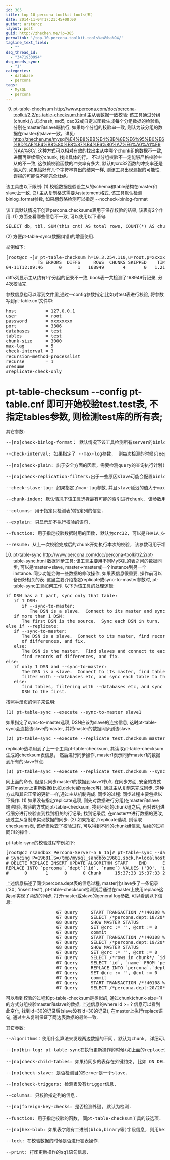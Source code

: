 ```yaml
---
id: 385
title: top 10 percona toolkit tools(五)
date: 2014-11-04T17:21:45+08:00
author: arstercz
layout: post
guid: http://zhechen.me/?p=385
permalink: '/top-10-percona-toolkit-tools%e4%ba%94/'
tagline_text_field:
  - ""
dsq_thread_id:
  - "3471933994"
dsq_needs_sync:
  - "1"
categories:
  - database
  - percona
tags:
  - MySQL
  - percona
---
```

9. pt-table-checksum
<a href="http://www.percona.com/doc/percona-toolkit/2.2/pt-table-checksum.html"><font color="green">http://www.percona.com/doc/percona-toolkit/2.2/pt-table-checksum.html</font></a>
主从表数据一致校验: 该工具通过分组(chunk)方式以hash, md5, cac32或自定义函数生成每个分组数据的检验串, 分别在master和slave端执行, 如果每个分组的校验串一致, 则认为该分组的数据在master和slave一致。详见: <a href="http://zhechen.me/mysql%E4%B8%BB%E4%BB%8E%E6%95%B0%E6%8D%AE%E4%B8%80%E8%87%B4%E6%80%A7%E6%A0%A1%E9%AA%8C/"><font color="green">http://zhechen.me/mysql%E4%B8%BB%E4%BB%8E%E6%95%B0%E6%8D%AE%E4%B8%80%E8%87%B4%E6%80%A7%E6%A0%A1%E9%AA%8C/</font></a>, 这种方式可以相对有效的找出主从中哪个chunk组的数据不一致, 进而再继续细分chunk, 找出具体的行。 不过分组校验不一定能够严格校验主从的不一致, 这依赖校验函数的冲突率有多大, 默认的crc32函数的冲突率还是偏大的, 如果恰好有几个字符串算出的结果一样, 则该工具出现漏报的可能性, 误报的可能性不能完全杜绝。
<!--more-->

该工具由以下限制:
(1) 校验数据是假设主从的schema和table结构在master和slave上一致.
(2) 主从复制格式需要为statement格式, 该工具默认检测binlog_format参数, 如果想忽略检测可以指定 --nocheck-binlog-format

该工具默认情况下创建percona.checksums表用于保存校验的结果, 该表有2个作用:
(1) 方面查看哪些信息不一致, 可以使用以下语句:
<pre>
SELECT db, tbl, SUM(this_cnt) AS total_rows, COUNT(*) AS chunks FROM checksums WHERE ( master_cnt <> this_cnt OR master_crc <> this_crc OR ISNULL(master_crc) <> ISNULL(this_crc)) GROUP BY db, tbl;
</pre>
(2) 方便pt-table-sync(数据纠错)的增量使用.

举例如下:
<pre>
[root@cz ~]# pt-table-checksum h=10.3.254.110,u=root,p=xxxxxx,P=30587 --databases="part1" --tables="book" --nocheck-replication-filters 
            TS ERRORS  DIFFS     ROWS  CHUNKS SKIPPED    TIME TABLE
04-11T12:09:46      0      1   168949       4       0   1.218 part1.book
</pre>
diffs列显示主从约有1个分组的记录不一致, book表一共检测了168949行记录, 分4次校验完.

参数信息也可以写到文件里,通过--config参数指定,比如对test表进行校验, 将参数写到pt-table.cnf文件中:
<pre>
host           = 127.0.0.1
user           = root
password       = xxxxxxxx
port           = 3306
databases      = test
tables         = test
chunk-size     = 3000
max-lag        = 5
check-interval = 3
recursion-method=processlist
recurse        = 1
#resume
#replicate-check-only
</pre>
# pt-table-checksum --config pt-table.cnf  即可开始校验test.test表, 不指定tables参数, 则检测test库的所有表;

其它参数:
<pre>
--[no]check-binlog-format： 默认情况下该工具检测所有server的binlog_format, 该参数用来控制是否检测.

--check-interval: 如果指定了 --max-log参数， 则每次检测的时候sleep指定的时间,默认为1s.

--[no]check-plain: 出于安全方面的因素，需要检测query的查询执行计划(EXPLAIN), 默认为yes.

--[no]check-replication-filters:出于一些原因slave可能会配置binlog_ignore_db或replicate_do_db这些参数, 默认情况下该工具检测到有过滤规则则返回error并推出.

--check-slave-lag: 如果指定了max-lag参数,并且slave延迟的值大于max-lag则暂停校验, 待恢复后继续执行.

--chunk-index: 默认情况下该工具选择最有可能的索引进行chunk, 该参数用来指定索引进行chunk分组.

--columns: 用于指定只检测表的指定列的信息.

--explain: 只显示却不执行校验的语句.

--function: 用于指定校验数据时用的函数, 默认为crc32, 可以是FNV1A_64, MURMUR_HASH, SHA1, MD5, CRC32等.

--resume: 从上一次校验完成后的chunk开始执行本次的校验, 该参数可用于增量校验大表数据. 如果应用有很多update或delete操作, 则不应该启用该参数.
</pre>

10. pt-table-sync
<a href="http://www.percona.com/doc/percona-toolkit/2.2/pt-table-sync.html"><font color="green">http://www.percona.com/doc/percona-toolkit/2.2/pt-table-sync.html</font></a>
数据同步工具: 该工具主要用不同MySQL的表之间的数据同步, 可以是master->slave, master->master或一个instance到另一个instance. 同步功能会做一些数据的修改操作, 如果表信息很重要, 操作前可以备份好相关的表. 这里主要介绍指定replicate或sync-to-master参数时, pt-table-sync工具如何工作. 
以下为该工具的处理逻辑:
<pre>
if DSN has a t part, sync only that table:
   if 1 DSN:
      if --sync-to-master:
         The DSN is a slave.  Connect to its master and sync.
   if more than 1 DSN:
      The first DSN is the source.  Sync each DSN in turn.
else if --replicate:
   if --sync-to-master:
      The DSN is a slave.  Connect to its master, find records
      of differences, and fix.
   else:
      The DSN is the master.  Find slaves and connect to each,
      find records of differences, and fix.
else:
   if only 1 DSN and --sync-to-master:
      The DSN is a slave.  Connect to its master, find tables and
      filter with --databases etc, and sync each table to the master.
   else:
      find tables, filtering with --databases etc, and sync each
      DSN to the first.
</pre>
按照手册页的例子来说明:
<pre>
(1) pt-table-sync --execute --sync-to-master slave1
</pre>
如果指定了sync-to-master选项, DSN应该为slave的连接信息, 这时pt-table-sync会连接该slave的master, 并将master的数据同步到该slave.
<pre>
(2) pt-table-sync --execute --replicate test.checksum master1
</pre>
replicate选项用到了上一个工具pt-table-checksum, 其读取pt-table-checksum生成的checksum表信息， 然后进行同步操作, master1表示同步master1的数据到所有的slave节点.
<pre>
(3) pt-table-sync --execute --replicate test.checksum --sync-to-master slave1
</pre>
同上面的命令, 但是只同步master1的数据到slave1节点.
在同步方面, 安全的方式是在master上更新数据(比如,delete或replace等), 通过主从复制来完成同步, 这种方式和其它正常的更新一样,通过主从机制完成. 
同步的过程:
同步过程主要包括以下操作:
(1) 如果没有指定replicate选项, 则先对数据进行分组(在master和slave端)校验, 校验的方式同pt-table-checksum, 找到不同的chunk组之后, 再对该组进行细分进行校验直到找到相关的行记录; 找到记录后, 在master中进行数据的更改, 通过主从复制来实现数据的同步.
(2) 如果指定了replicate选项, 则读取checksums表, 该步骤免去了校验过程, 可以得到不同的chunk组信息, 后续的过程同(1)的操作.

pt-table-sync的校验过程举例如下:
<pre>
[root@cz rsandbox_Percona-Server-5_6_15]# pt-table-sync --databases percona --execute --sync-to-master  h=localhost,P=19681,u=root,p=xxxxxx,S=/tmp/mysql_sandbox19681.sock --verbose --print --recursion-method=hosts --chunk-size=1
# Syncing P=19681,S=/tmp/mysql_sandbox19681.sock,h=localhost,p=...,u=root
# DELETE REPLACE INSERT UPDATE ALGORITHM START    END      EXIT DATABASE.TABLE
REPLACE INTO `percona`.`dept`(`id`, `name`) VALUES ('30', 'insert test') /*percona-toolkit src_db:percona src_tbl:dept src_dsn:P=19680,S=/tmp/mysql_sandbox19681.sock,h=127.0.0.1,p=...,u=root dst_db:percona dst_tbl:dept dst_dsn:P=19681,S=/tmp/mysql_sandbox19681.sock,h=localhost,p=...,u=root lock:1 transaction:1 changing_src:1 replicate:0 bidirectional:0 pid:9674 user:root host:z10*/;
#      0       1      0      0 Chunk     15:37:33 15:37:33 2    percona.dept
</pre>
上述信息描述了同步percona.dept表的信息过程, master比slave多了一条记录('30', 'insert test'), pt-table-checksum检测到后通过在master上使用replace这条sql实现了两边的同步, 打开master或slave的general log参数, 可以看到以下信息:
<pre>
                   67 Query     START TRANSACTION /*!40108 WITH CONSISTENT SNAPSHOT */
                   67 Query     SELECT /*percona.dept:18/20*/ 17 AS chunk_num, COUNT(*) AS cnt, COALESCE(LOWER(CONV(BIT_XOR(CAST(CRC32(CONCAT_WS('#', `id`, `name`, CONCAT(ISNULL(`id`), ISNULL(`name`)))) AS UNSIGNED)), 10, 16)), 0) AS crc FROM `percona`.`dept` FORCE INDEX (`id_idx`) WHERE (`id` >= '28' AND `id` < '29') FOR UPDATE
                   68 Query     SHOW MASTER STATUS
                   67 Query     SET @crc := '', @cnt := 0
                   67 Query     commit
                   67 Query     START TRANSACTION /*!40108 WITH CONSISTENT SNAPSHOT */
                   67 Query     SELECT /*percona.dept:19/20*/ 18 AS chunk_num, COUNT(*) AS cnt, COALESCE(LOWER(CONV(BIT_XOR(CAST(CRC32(CONCAT_WS('#', `id`, `name`, CONCAT(ISNULL(`id`), ISNULL(`name`)))) AS UNSIGNED)), 10, 16)), 0) AS crc FROM `percona`.`dept` FORCE INDEX (`id_idx`) WHERE (`id` >= '29') FOR UPDATE
                   68 Query     SHOW MASTER STATUS
                   67 Query     SET @crc := '', @cnt := 0
                   67 Query     SELECT /*rows in chunk*/ `id`, `name`, CRC32(CONCAT_WS('#', `id`, `name`, CONCAT(ISNULL(`id`), ISNULL(`name`)))) AS __crc FROM `percona`.`dept` FORCE INDEX (`id_idx`) WHERE (`id` >= '29') ORDER BY `id` FOR UPDATE
                   67 Query     SELECT `id`, `name` FROM `percona`.`dept` WHERE `id`='30' LIMIT 1
                   67 Query     REPLACE INTO `percona`.`dept`(`id`, `name`) VALUES ('30', 'insert test') /*percona-toolkit src_db:percona src_tbl:dept src_dsn:P=19680,S=/tmp/mysql_sandbox19681.sock,h=127.0.0.1,p=...,u=root dst_db:percona dst_tbl:dept dst_dsn:P=19681,S=/tmp/mysql_sandbox19681.sock,h=localhost,p=...,u=root lock:1 transaction:1 changing_src:1 replicate:0 bidirectional:0 pid:9674 user:root host:cz*/
                   67 Query     SET @crc := '', @cnt := 0
                   67 Query     commit
                   67 Query     START TRANSACTION /*!40108 WITH CONSISTENT SNAPSHOT */
                   67 Query     SELECT /*percona.dept:20/20*/ 19 AS chunk_num, COUNT(*) AS cnt, COALESCE(LOWER(CONV(BIT_XOR(CAST(CRC32(CONCAT_WS('#', `id`, `name`, CONCAT(ISNULL(`id`), ISNULL(`name`)))) AS UNSIGNED)), 10, 16)), 0) AS crc FROM `percona`.`dept` FORCE INDEX (`id_idx`) WHERE (`id` IS NULL) FOR UPDATE
</pre>
可以看到校验的过程和pt-table-checksum是类似的, 通过chunk(chunk-size=1)的方式分组校验master和slave的数据, 上述信息的where id >= ? 信息可以看到此变化, 找到id=30的记录后(slave没有id=30的记录), 在master上执行replace语句, 通过主从复制保证了两边表数据的最终一致.

其它参数:
<pre>
--algorithms：使用什么算法来发现两边数据的不同, 默认为chunk, 详细可以参见手册页algorithms部分.

--[no]bin-log: pt-table-sync在执行更新操作的时候(如上面的replace语句), 是否需要记录到binlog日志里, 默认为记录.

--[no]check-child-tables: 如果待同步的表存在外键约束, 比如 ON DELETE CASCADE, ON UPDATE CASCADE, 该工具会打印错误并退出, 该参数用户指定是否需要检测外键约束.

--[no]check-slave: 是否检测目的Server是一个slave.

--[no]check-triggers: 检测表没有trigger信息.

--columns: 只校验指定列的信息.

--[no]foreign-key-checks: 是否检测外键, 默认为检测.

--function: 用于指定校验的函数, 同pt-table-checksum工具的该选项.

--[no]hex-blob: 如果表字段有二进制(blob,binary等)字段信息, 则用hex()函数进行封装处理,以避免产生一个无效的sql语句.

--lock: 在校验数据的时候是否进行锁表操作.

--print: 打印更新操作的sql语句信息.
</pre>